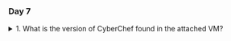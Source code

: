 ### Day 7

<details>
<summary>1. What is the version of CyberChef found in the attached VM?</summary>

```9.49.0```<br><br>This is located in its own folder in our Downloads directory.
</deatils>
<details>
<summary>2. How many recipes were used to extract URLs from the malicious doc?</summary>

```10```<br><br>If we follow the steps in the walkthrough of the room we known these steps are: Add the file to CyberChef, Extract strings(minimum length of 258, all printable), remove `[\[\]_\n]` pattern, drop bytes(0-124), decode base64, decode-UTF16LE, find and remove the ``['()+'"`]``, find `]b2H_` and replace with `http`, extract URLs, split on `@`.
</deatils>
<details>
<summary>3. We found a URL that was downloading a suspicious file; what is the name of that malware?</summary>

```mysterygift.exe```<br><br>It's not often we download this type of file through a powershell script which is further hidden inside a word document.
</deatils>
<details>
<summary>4. What is the last defanged URL of the bandityeti domain found in the last step?</summary>

```hxxps[://]cdn[.]bandityeti[.]THM/files/index/```<br><br>You can add the `Defang URL` step to the end of your recipe to defang all the URLs and grab the last one with a `bandityeti` domain.
</deatils>
<details>
<summary>5. What is the ticket found in one of the domains? (Format: Domain/<GOLDEN_FLAG>)</summary>

```THM_MYSTERY_FLAG```<br><br>This should be the third URL extracted and the only one that fits the given format.
</deatils>
6. If you liked the investigation today, you might also enjoy the [Security Information and Event Management](https://tryhackme.com/module/security-information-event-management) module!
